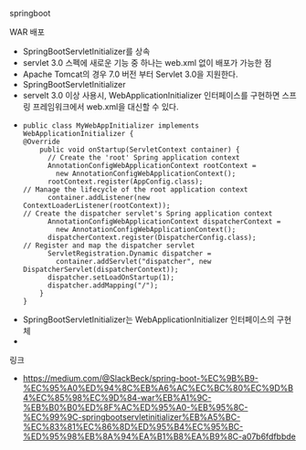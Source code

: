 springboot

WAR 배포
 - SpringBootServletInitializer를 상속
 - servlet 3.0 스펙에 새로운 기능 중 하나는 web.xml 없이 배포가 가능한 점
 - Apache Tomcat의 경우 7.0 버전 부터 Servlet 3.0을 지원한다.
 - SpringBootServletInitializer
 - servelt 3.0 이상 사용시, WebApplicationInitializer 인터페이스를 구현하면 스프링 프레임워크에서 web.xml을 대신할 수 있다.
 -     public class MyWebAppInitializer implements WebApplicationInitializer {
       @Override
           public void onStartup(ServletContext container) {
             // Create the 'root' Spring application context
             AnnotationConfigWebApplicationContext rootContext =
               new AnnotationConfigWebApplicationContext();
             rootContext.register(AppConfig.class);
       // Manage the lifecycle of the root application context
             container.addListener(new ContextLoaderListener(rootContext));
       // Create the dispatcher servlet's Spring application context
             AnnotationConfigWebApplicationContext dispatcherContext =
               new AnnotationConfigWebApplicationContext();
             dispatcherContext.register(DispatcherConfig.class);
       // Register and map the dispatcher servlet
             ServletRegistration.Dynamic dispatcher =
               container.addServlet("dispatcher", new DispatcherServlet(dispatcherContext));
             dispatcher.setLoadOnStartup(1);
             dispatcher.addMapping("/");
           }
       }
 - SpringBootServletInitializer는 WebApplicationInitializer 인터페이스의 구현체
 - 
 
 
 링크
 - https://medium.com/@SlackBeck/spring-boot-%EC%9B%B9-%EC%95%A0%ED%94%8C%EB%A6%AC%EC%BC%80%EC%9D%B4%EC%85%98%EC%9D%84-war%EB%A1%9C-%EB%B0%B0%ED%8F%AC%ED%95%A0-%EB%95%8C-%EC%99%9C-springbootservletinitializer%EB%A5%BC-%EC%83%81%EC%86%8D%ED%95%B4%EC%95%BC-%ED%95%98%EB%8A%94%EA%B1%B8%EA%B9%8C-a07b6fdfbbde